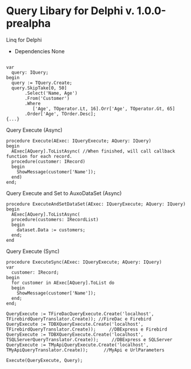 # Query Libary for Delphi v. 1.0.0-prealpha
Linq for Delphi

* Dependencies
  None

```delphi

var
  query: IQuery;
begin
  query := TQuery.Create;
  query.SkipTake[0, 50]
       .Select('Name, Age')
       .From('Customer')
       .Where
          ['Age', TOperator.Lt, 16].Orr['Age', TOperator.Gt, 65]
       .Order['Age', TOrder.Desc];
{...}
```

Query Execute (Async)
```delphi
procedure Execute(AExec: IQueryExecute; AQuery: IQuery)
begin
  AExec[AQuery].ToListAsync( //When finished, will call callback function for each record.
  procedure(customer: IRecord)
  begin
    ShowMessage(customer['Name']);
  end)
end;
```

Query Execute and Set to AuxoDataSet (Async)
```delphi
procedure ExecuteAndSetDataSet(AExec: IQueryExecute; AQuery: IQuery)
begin
  AExec[AQuery].ToListAsync(
  procedure(customers: IRecordList)
  begin
    dataset.Data := customers;
  end;
end
```

Query Execute (Sync)
```delphi
procedure ExecuteSync(AExec: IQueryExecute; AQuery: IQuery)
var
  customer: IRecord;
begin
  for customer in AExec[AQuery].ToList do
  begin
    ShowMessage(customer['Name']);
  end;
end;
```

```delphi
QueryExecute := TFireDacQueryExecute.Create('localhost', TFirebirdQueryTranslator.Create)); //FireDac e Firebird
QueryExecute := TDBXQueryExecute.Create('localhost', TFirebirdQueryTranslator.Create));     //DBExpress e Firebird
QueryExecute := TDBXQueryExecute.Create('localhost', TSQLServerQueryTranslator.Create));     //DBExpress e SQLServer
QueryExecute := TMyApiQueryExecute.Create('localhost', TMyApiQueryTranslator.Create));      //MyApi e UrlParameters

Execute(QueryExecute, Query);
```
